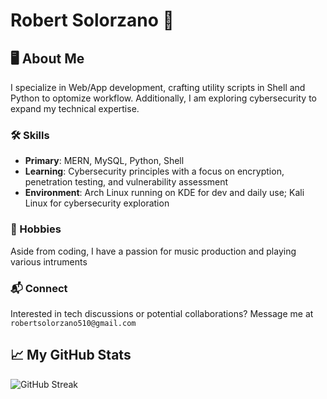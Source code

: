 # Robert Solorzano 👾

## 🖥️ About Me
I specialize in Web/App development, crafting utility scripts in Shell and Python to optomize workflow. Additionally, I am exploring cybersecurity to expand my technical expertise.

### 🛠️ Skills
- **Primary**: MERN, MySQL, Python, Shell
- **Learning**: Cybersecurity principles with a focus on encryption, penetration testing, and vulnerability assessment
- **Environment**: Arch Linux running on KDE for dev and daily use; Kali Linux for cybersecurity exploration

### 🎸 Hobbies
Aside from coding, I have a passion for music production and playing various intruments

### 📬 Connect
Interested in tech discussions or potential collaborations? Message me at `robertsolorzano510@gmail.com`

## 📈 My GitHub Stats

![GitHub Streak](https://streak-stats.demolab.com?user=robertsolorzano&theme=dark)
